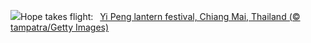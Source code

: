 ![](https://www.bing.com/th?id=OHR.YiPengLanterns_EN-US2889801198_UHD.jpg&w=1000)Hope takes flight:&nbsp;&ensp;[Yi Peng lantern festival, Chiang Mai, Thailand (© tampatra/Getty Images)](https://www.bing.com/th?id=OHR.YiPengLanterns_EN-US2889801198_UHD.jpg)
<br><br/>
